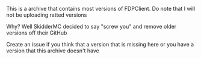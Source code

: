 This is a archive that contains most versions of FDPClient. Do note that I will not be uploading ratted versions

Why? Well SkidderMC decided to say "screw you" and remove older versions off their GitHub

Create an issue if you think that a version that is missing here or you have a version that this archive doesn't have
